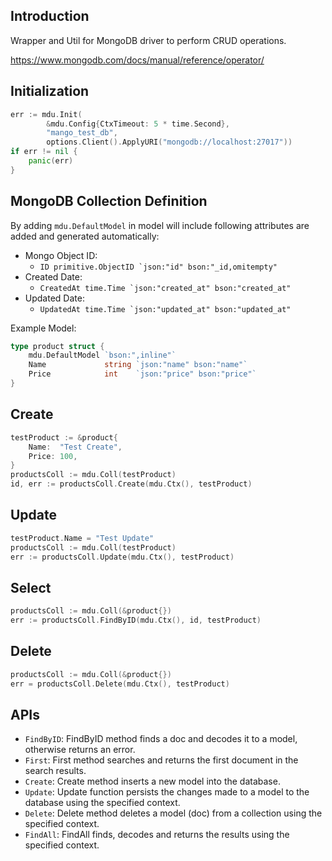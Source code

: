 ## Introduction
Wrapper and Util for MongoDB driver to perform CRUD operations.

https://www.mongodb.com/docs/manual/reference/operator/


## Initialization
```go
err := mdu.Init(
		&mdu.Config{CtxTimeout: 5 * time.Second},
		"mango_test_db",
		options.Client().ApplyURI("mongodb://localhost:27017"))
if err != nil {
    panic(err)
}
```

## MongoDB Collection Definition
By adding `mdu.DefaultModel` in model will include following attributes are added and generated automatically:
- Mongo Object ID: 
  - ```ID primitive.ObjectID `json:"id" bson:"_id,omitempty"```
- Created Date: 
  - ```CreatedAt time.Time `json:"created_at" bson:"created_at"```
- Updated Date: 
  - ```UpdatedAt time.Time `json:"updated_at" bson:"updated_at"```

Example Model:
```go
type product struct {
	mdu.DefaultModel `bson:",inline"`
	Name             string `json:"name" bson:"name"`
	Price            int    `json:"price" bson:"price"`
}
```

## Create

```go
testProduct := &product{
    Name:  "Test Create",
    Price: 100,
}
productsColl := mdu.Coll(testProduct)
id, err := productsColl.Create(mdu.Ctx(), testProduct)
```

## Update

```go
testProduct.Name = "Test Update"
productsColl := mdu.Coll(testProduct)
err := productsColl.Update(mdu.Ctx(), testProduct)
```

## Select

```go
productsColl := mdu.Coll(&product{})
err := productsColl.FindByID(mdu.Ctx(), id, testProduct)
```

## Delete

```go
productsColl := mdu.Coll(&product{})
err = productsColl.Delete(mdu.Ctx(), testProduct)
```


## APIs
- `FindByID`: FindByID method finds a doc and decodes it to a model, otherwise returns an error.
- `First`: First method searches and returns the first document in the search results.
- `Create`: Create method inserts a new model into the database.
- `Update`: Update function persists the changes made to a model to the database using the specified context.
- `Delete`: Delete method deletes a model (doc) from a collection using the specified context.
- `FindAll`: FindAll finds, decodes and returns the results using the specified context.